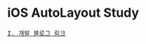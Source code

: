 # iOS AutoLayout Study


<pre><a href="https://youngjaelee.tistory.com/category/iOS%20Study/iOS%20AutoLayout">I. 개발 블로그 링크</a></pre>
